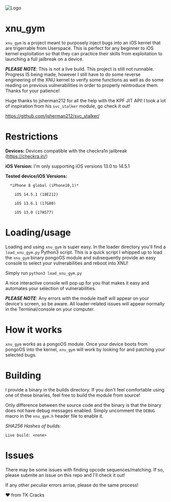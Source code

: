 
![Logo](logo.png)

# xnu_gym

  `xnu_gym` is a project meant to purposely inject bugs into an iOS kernel that are
  trigerrable from Userspace. This is perfect for any beginner to iOS kernel
  exploitation so that they can practice their skills from exploitation to launching
  a full jailbreak on a device.

  **_PLEASE NOTE_**: This is not a live build. This project is still not runnable.
  Progress IS being made, however I still have to do some reverse engineering of
  the XNU kernel to verify some functions as well as do some reading on previous vulnerabilities
  in order to properly reintroduce them. Thanks for your patience!

  Huge thanks to jsherman212 for all the help with the KPF JIT API! I took a lot of inspiration from his `svc_stalker` module, go check it out!

  https://github.com/jsherman212/svc_stalker/


# Restrictions

  **Devices:** Devices compatible with the checkra1n jailbreak (https://checkra.in/)

  **iOS Version:** I'm only supporting iOS versions 13.0 to 14.5.1

  **Tested device/iOS Versions:** 
  
      *iPhone 8 global (iPhone10,1)*
      
        iOS 14.5.1 (18E212)
      
        iOS 13.6.1 (17G80)
        
        iOS 13.0 (17A577)
        

# Loading/usage

  Loading and using `xnu_gym` is super easy. In the loader directory you'll find a `load_xnu_gym.py`
  Python3 script. This is a quick script I whipped up to load the `xnu_gym` binary pongoOS module
  and subsequently provide an easy console to select your vulnerabilities and reboot into XNU!

  Simply run `python3 load_xnu_gym.py`

  A nice interactive console will pop up for you that makes it easy and automates your selection
  of vulnerabilities.

  **_PLEASE NOTE_**: Any errors with the module itself will appear on your device's screen, so be
  aware. All loader-related issues will appear normally in the Terminal/console on your computer.


# How it works

  `xnu_gym` works as a pongoOS module. Once your device boots from pongoOS into the kernel,
  `xnu_gym` will work by looking for and patching your selected bugs.

# Building

  I provide a binary in the builds directory. If you don't feel comfortable using one of
  these binaries, feel free to build the module from source!

  Only difference between the source code and the binary is that the binary does
  not have debug messages enabled. Simply uncomment the `DEBUG` macro in the `xnu_gym.h` header file to enable it.

  *SHA256 Hashes of builds:*

    Live build: <none>

# Issues

  There may be some issues with finding opcode sequences/matching. If so, please submite an issue on this repo and I'll
  check it out!
  
  If any other peculiar errors arrise, please do the same process!

❤️ from TK Cracks
